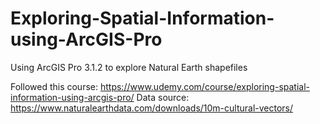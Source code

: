# Exploring-Spatial-Information-using-ArcGIS-Pro
Using ArcGIS Pro 3.1.2 to explore Natural Earth shapefiles

Followed this course: https://www.udemy.com/course/exploring-spatial-information-using-arcgis-pro/
Data source: https://www.naturalearthdata.com/downloads/10m-cultural-vectors/
